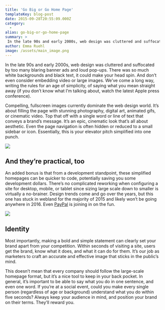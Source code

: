 ```yaml
---
title: 'Go Big or Go Home Page'
templateKey: blog-post
date: 2015-09-28T20:55:09.000Z
category: 
  -
alias: go-big-or-go-home-page
summary: > 
 In the late 90s and early 2000s, web design was cluttered and suffocated by too many blaring banner ads and loud pop-ups. There was so much white backgrounds and black text, it could make your head spin. And don’t even consider embedding video or large images. We’ve come a long way, writing the rules for an age of simplicity, of saying what you mean straight away (if you don’t know what I’m talking about, watch the latest Apple press conference). Compelling, fullscreen images currently dominate the web design world. It’s about filling the page with stunning photography, digital art, animated gifs, or cinematic video. Top that off with a single word or line of text that conveys a brand’s message. It’s an epic, cinematic look that’s all about aesthetic. Even the page navigation is often hidden or reduced to a small sidebar or icon. Essentially, this is your elevator pitch simplified into one punch. 
author: Emma Ruehl
image: /assets/main_image.png
---
```


In the late 90s and early 2000s, web design was cluttered and suffocated by too many blaring banner ads and loud pop-ups. There was so much white backgrounds and black text, it could make your head spin. And don’t even consider embedding video or large images. We’ve come a long way, writing the rules for an age of simplicity, of saying what you mean straight away (if you don’t know what I’m talking about, watch the latest Apple press conference).

Compelling, fullscreen images currently dominate the web design world. It’s about filling the page with stunning photography, digital art, animated gifs, or cinematic video. Top that off with a single word or line of text that conveys a brand’s message. It’s an epic, cinematic look that’s all about aesthetic. Even the page navigation is often hidden or reduced to a small sidebar or icon. Essentially, this is your elevator pitch simplified into one punch. 

![](/sites/default/files/born.gif)

And they’re practical, too
--------------------------

An added bonus is that from a development standpoint, these simplified homepages can be quicker to code, potentially saving you some development dollars. There’s no complicated reworking when configuring a site for desktop, mobile, or tablet since sizing large scale down to smaller is virtually a no-brainer. Design trends come and go over the years, but this one has stuck in webland for the majority of 2015 and likely won’t be going anywhere in 2016. Even [PayPal](https://www.paypal.com/home) is joining in on the fun.

![](/sites/default/files/yourlocalstudio.gif)

Identity
--------

Most importantly, making a bold and simple statement can clearly set your brand apart from your competition. Within seconds of visiting a site, users get the brand, know what it does, and what it can do for them. It’s our job as marketers to craft an accurate and effective image that sticks in the public’s mind.

This doesn’t mean that every company should follow the large-scale homepage format, but it’s a nice tool to keep in your back pocket. In general, it’s important to be able to say what you do in one sentence, and even one word. If you’re at a social event, could you make every single person (regardless of age or background) understand what you do within five seconds? Always keep your audience in mind, and position your brand on their terms. They’ll reward you.